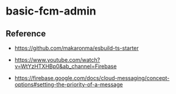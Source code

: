 # basic-fcm-admin

## Reference

* <https://github.com/makaronma/esbuild-ts-starter>

* <https://www.youtube.com/watch?v=WtYzHTXHBp0&ab_channel=Firebase>

* <https://firebase.google.com/docs/cloud-messaging/concept-options#setting-the-priority-of-a-message>
